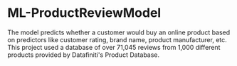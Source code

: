 # ML-ProductReviewModel
The model predicts whether a customer would buy an online product based on predictors like customer rating, brand name, product manufacturer, etc. 
This project used a database of over 71,045 reviews from 1,000 different products provided by Datafiniti's Product Database.
